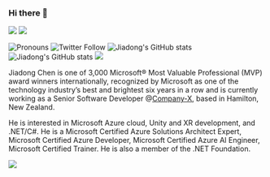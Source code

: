 ### Hi there 👋

<!--
**chenjd/chenjd** is a ✨ _special_ ✨ repository because its `README.md` (this file) appears on your GitHub profile.

Here are some ideas to get you started:
-->
![](https://media-exp1.licdn.com/dms/image/C5616AQEEi8THLE_p8Q/profile-displaybackgroundimage-shrink_200_800/0/1647721417443?e=1653523200&v=beta&t=6SkQA9p5PuNSkT1kQ_EP2lbLtUP6N2AOEtqK-S_NRzA)
![](https://pbs.twimg.com/profile_banners/410451455/1614843418/1500x500)

![Pronouns](https://img.shields.io/badge/Pronouns-He%2FHim-blue)
![Twitter Follow](https://img.shields.io/twitter/follow/chen_jd?style=social)
![Jiadong's GitHub stats](https://img.shields.io/github/stars/chenjd?style=social)
![Jiadong's GitHub stats](https://img.shields.io/github/followers/chenjd?style=social)
![](https://img.shields.io/badge/Blog-jiadongchen.com-blue)

Jiadong Chen is one of 3,000 Microsoft® Most Valuable Professional (MVP) award winners internationally, recognized by Microsoft as one of the technology industry’s best and brightest six years in a row and is currently working as a Senior Software Developer @[Company-X](https://www.linkedin.com/company/company-x-ltd/), based in Hamilton, New Zealand.

He is interested in Microsoft Azure cloud, Unity and XR development, and .NET/C#. He is a Microsoft Certified Azure Solutions Architect Expert, Microsoft Certified Azure Developer, Microsoft Certified Azure AI Engineer, Microsoft Certified Trainer. He is also a member of the .NET Foundation.


![](https://github-readme-stats.vercel.app/api?username=chenjd&show_icons=true)
